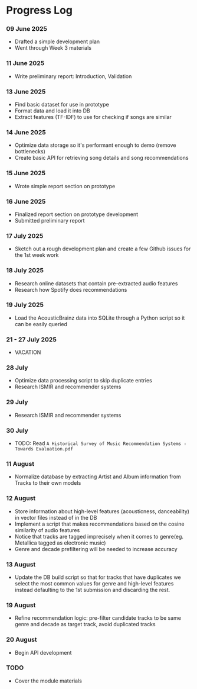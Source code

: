 # Progress Log

### 09 June 2025 
- Drafted a simple development plan
- Went through Week 3 materials
### 11 June 2025
- Write preliminary report: Introduction, Validation
### 13 June 2025
- Find basic dataset for use in prototype
- Format data and load it into DB
- Extract features (TF-IDF) to use for checking if songs are similar
### 14 June 2025
- Optimize data storage so it's performant enough to demo (remove bottlenecks)
- Create basic API for retrieving song details and song recommendations
### 15 June 2025
- Wrote simple report section on prototype
### 16 June 2025
- Finalized report section on prototype development
- Submitted preliminary report
### 17 July 2025
- Sketch out a rough development plan and create a few Github issues for the 1st week work
### 18 July 2025
- Research online datasets that contain pre-extracted audio features
- Research how Spotify does recommendations
### 19 July 2025
- Load the AcousticBrainz data into SQLite through a Python script so it can be easily queried
### 21 - 27 July 2025
- VACATION
### 28 July
- Optimize data processing script to skip duplicate entries
- Research ISMIR and recommender systems
### 29 July
- Research ISMIR and recommender systems
### 30 July
- TODO: Read `A Historical Survey of Music Recommendation Systems - Towards Evaluation.pdf`
### 11 August
- Normalize database by extracting Artist and Album information from Tracks to their own models
### 12 August
- Store information about high-level features (acousticness, danceability) in vector files instead of in the DB
- Implement a script that makes recommendations based on the cosine similarity of audio features
- Notice that tracks are tagged imprecisely when it comes to genre(eg. Metallica tagged as electronic music)
- Genre and decade prefiltering will be needed to increase accuracy
### 13 August
- Update the DB build script so that for tracks that have duplicates we select the most common values for genre and high-level features instead defaulting to the 1st submission and discarding the rest.
### 19 August
- Refine recommendation logic: pre-filter candidate tracks to be same genre and decade as target track, avoid duplicated tracks
### 20 August
- Begin API development

### TODO
- Cover the module materials